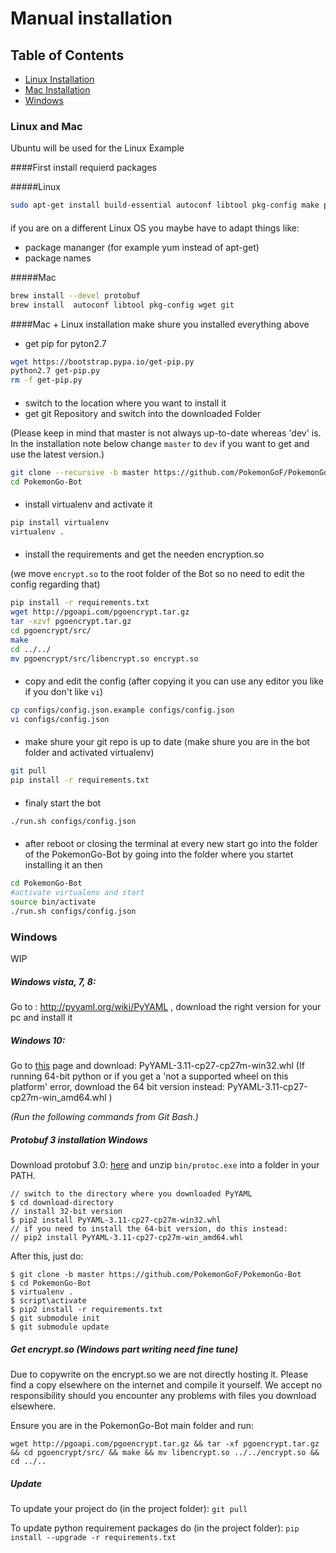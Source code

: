 # Manual installation

## Table of Contents
- [Linux Installation](#linux)
- [Mac Installation](#mac)
- [Windows](#windows)

### Linux and Mac
Ubuntu will be used for the Linux Example

####First install requierd packages

#####Linux
```bash
sudo apt-get install build-essential autoconf libtool pkg-config make python-dev python-protobuf python2.7 wget git
```
####
if you are on a different Linux OS you maybe have to adapt things like:

- package mananger (for example yum instead of apt-get)
- package names

#####Mac
```bash
brew install --devel protobuf
brew install  autoconf libtool pkg-config wget git
```
####Mac + Linux installation
make shure you installed everything above

- get pip for pyton2.7
```bash
wget https://bootstrap.pypa.io/get-pip.py
python2.7 get-pip.py
rm -f get-pip.py
```
####
- switch to the location where you want to install it
- get git Repository and switch into the downloaded Folder

(Please keep in mind that master is not always up-to-date whereas 'dev' is. In the installation note below change `master` to `dev` if you want to get and use the latest version.)
```bash
git clone --recursive -b master https://github.com/PokemonGoF/PokemonGo-Bot  
cd PokemonGo-Bot
```
####
- install virtualenv and activate it
```bash
pip install virtualenv
virtualenv .
```
####
- install the requirements and get the needen encryption.so

(we move `encrypt.so` to the root folder of the Bot so no need to edit the config regarding that)
```bash
pip install -r requirements.txt
wget http://pgoapi.com/pgoencrypt.tar.gz
tar -xzvf pgoencrypt.tar.gz
cd pgoencrypt/src/
make
cd ../../
mv pgoencrypt/src/libencrypt.so encrypt.so
```
####
- copy and edit the config
(after copying it you can use any editor you like if you don't like `vi`) 
```bash
cp configs/config.json.example configs/config.json
vi configs/config.json
```
####
- make shure your git repo is up to date
(make shure you are in the bot folder and activated virtualenv)
```bash
git pull
pip install -r requirements.txt
```
####
- finaly start the bot
```bash
./run.sh configs/config.json
```
####
- after reboot or closing the terminal at every new start go into the folder of the PokemonGo-Bot by going into the folder where you startet installing it an then
```bash
cd PokemonGo-Bot
#activate virtualenv and start
source bin/activate
./run.sh configs/config.json
```


### Windows
WIP

##### Windows vista, 7, 8:
Go to : http://pyyaml.org/wiki/PyYAML , download the right version for your pc and install it

##### Windows 10:
Go to [this](http://www.lfd.uci.edu/~gohlke/pythonlibs/#pyyaml) page and download: PyYAML-3.11-cp27-cp27m-win32.whl
(If running 64-bit python or if you get a 'not a supported wheel on this platform' error,
download the 64 bit version instead: PyYAML-3.11-cp27-cp27m-win_amd64.whl )

*(Run the following commands from Git Bash.)*

##### Protobuf 3 installation Windows
Download protobuf 3.0: [here](https://github.com/google/protobuf/releases/download/v3.0.0-beta-4/protoc-3.0.0-beta-4-win32.zip) and unzip `bin/protoc.exe` into a folder in your PATH.

```
// switch to the directory where you downloaded PyYAML
$ cd download-directory
// install 32-bit version
$ pip2 install PyYAML-3.11-cp27-cp27m-win32.whl
// if you need to install the 64-bit version, do this instead:
// pip2 install PyYAML-3.11-cp27-cp27m-win_amd64.whl
```

After this, just do:

```
$ git clone -b master https://github.com/PokemonGoF/PokemonGo-Bot
$ cd PokemonGo-Bot
$ virtualenv .
$ script\activate
$ pip2 install -r requirements.txt
$ git submodule init
$ git submodule update
```

##### Get encrypt.so (Windows part writing need fine tune)
Due to copywrite on the encrypt.so we are not directly hosting it. Please find a copy elsewhere on the internet and compile it yourself. We accept no responsibility should you encounter any problems with files you download elsewhere.

Ensure you are in the PokemonGo-Bot main folder and run:

`wget http://pgoapi.com/pgoencrypt.tar.gz && tar -xf pgoencrypt.tar.gz && cd pgoencrypt/src/ && make && mv libencrypt.so ../../encrypt.so && cd ../..`

##### Update
To update your project do (in the project folder): `git pull`

To update python requirement packages do (in the project folder): `pip install --upgrade -r requirements.txt`




